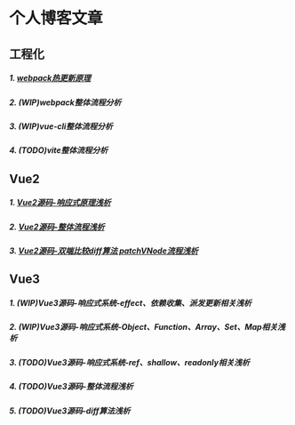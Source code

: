 # 个人博客文章

## 工程化

##### 1. [webpack热更新原理](https://segmentfault.com/a/1190000042587412)
##### 2. (WIP)webpack整体流程分析
##### 3. (WIP)vue-cli整体流程分析
##### 4. (TODO)vite整体流程分析

## Vue2
##### 1. [Vue2源码-响应式原理浅析](https://segmentfault.com/a/1190000042751317)
##### 2. [Vue2源码-整体流程浅析](https://segmentfault.com/a/1190000042749514)
##### 3. [Vue2源码-双端比较diff算法 patchVNode流程浅析](https://segmentfault.com/a/1190000042749546)

## Vue3
##### 1. (WIP)Vue3源码-响应式系统-effect、依赖收集、派发更新相关浅析
##### 2. (WIP)Vue3源码-响应式系统-Object、Function、Array、Set、Map相关浅析
##### 3. (TODO)Vue3源码-响应式系统-ref、shallow、readonly相关浅析
##### 4. (TODO)Vue3源码-整体流程浅析
##### 5. (TODO)Vue3源码-diff算法浅析





